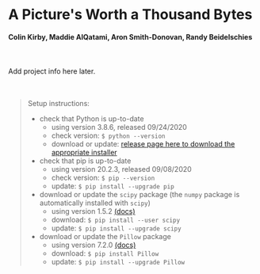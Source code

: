 # A Picture's Worth a Thousand Bytes
#### Colin Kirby, Maddie AlQatami, Aron Smith-Donovan, Randy Beidelschies
<br>
<br>
Add project info here later.
<br>
<br>
<br>
<blockquote>
Setup instructions:

  * check that Python is up-to-date
    * using version 3.8.6, released 09/24/2020
    * check version: `$ python --version`
    * download or update: <a href="https://www.python.org/downloads/release/python-390/">release page here to download the appropriate installer</a> 
 * check that pip is up-to-date
    * using version 20.2.3, released 09/08/2020
    * check version: `$ pip --version`
    * update: `$ pip install --upgrade pip`
 * download or update the `scipy` package (the `numpy` package is automatically installed with `scipy`)
    * using version 1.5.2 <a href="https://www.scipy.org/index.html">(docs)</a>
    * download: `$ pip install --user scipy`
    * update: `$ pip install --upgrade scipy`
 * download or update the `Pillow` package
    * using version 7.2.0 <a href="https://pillow.readthedocs.io/en/stable/index.html">(docs)</a>
    * download: `$ pip install Pillow`
    * update: `$ pip install --upgrade Pillow`
</blockquote>
<br>
<br>
<!-- end of file -->